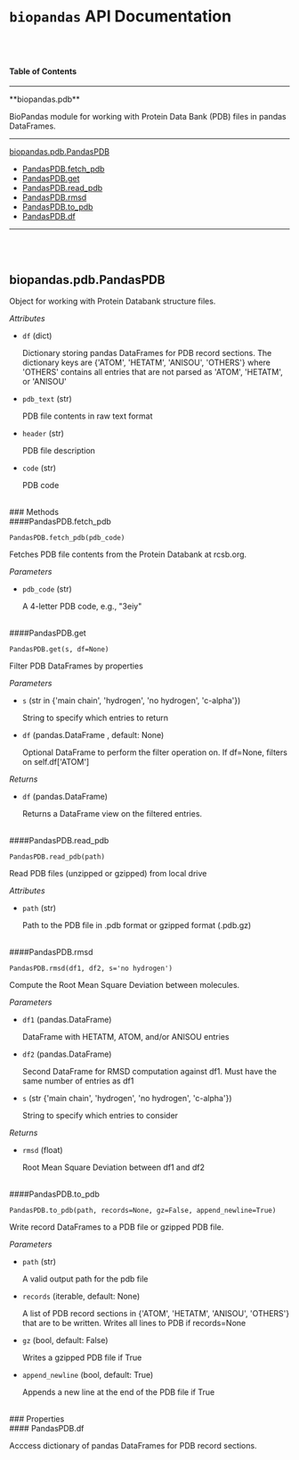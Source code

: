 # `biopandas` API Documentation

<br><br>
#### Table of Contents


<hr>
**biopandas.pdb**

BioPandas module for working with Protein Data Bank (PDB)
files in pandas DataFrames.<hr>

[biopandas.pdb.PandasPDB](#biopandaspdbpandaspdb)

* [PandasPDB.fetch_pdb](#pandaspdbfetch_pdb)
* [PandasPDB.get](#pandaspdbget)
* [PandasPDB.read_pdb](#pandaspdbread_pdb)
* [PandasPDB.rmsd](#pandaspdbrmsd)
* [PandasPDB.to_pdb](#pandaspdbto_pdb)
* [PandasPDB.df](#pandaspdbdf)


<hr><br><br>

## biopandas.pdb.PandasPDB

Object for working with Protein Databank structure files.

*Attributes*

* `df` (dict)

    Dictionary storing pandas DataFrames for PDB record sections.
    The dictionary keys are {'ATOM', 'HETATM', 'ANISOU', 'OTHERS'}
    where 'OTHERS' contains all entries that are not parsed as
    'ATOM', 'HETATM', or 'ANISOU'


* `pdb_text` (str)

    PDB file contents in raw text format


* `header` (str)

    PDB file description


* `code` (str)

    PDB code

<br>
### Methods

<br>
####PandasPDB.fetch_pdb

`PandasPDB.fetch_pdb(pdb_code)`

Fetches PDB file contents from the Protein Databank at rcsb.org.

*Parameters*

* `pdb_code` (str)

    A 4-letter PDB code, e.g., "3eiy"


<br>
####PandasPDB.get

`PandasPDB.get(s, df=None)`

Filter PDB DataFrames by properties

*Parameters*

* `s` (str  in {'main chain', 'hydrogen', 'no hydrogen', 'c-alpha'})

    String to specify which entries to return


* `df` (pandas.DataFrame , default: None)

    Optional DataFrame to perform the filter operation on.
    If df=None, filters on self.df['ATOM']

*Returns*

* `df` (pandas.DataFrame)

    Returns a DataFrame view on the filtered entries.


<br>
####PandasPDB.read_pdb

`PandasPDB.read_pdb(path)`

Read PDB files (unzipped or gzipped) from local drive

*Attributes*

* `path` (str)

    Path to the PDB file in .pdb format or gzipped format (.pdb.gz)


<br>
####PandasPDB.rmsd

`PandasPDB.rmsd(df1, df2, s='no hydrogen')`

Compute the Root Mean Square Deviation between molecules.

*Parameters*

* `df1` (pandas.DataFrame)

    DataFrame with HETATM, ATOM, and/or ANISOU entries


* `df2` (pandas.DataFrame)

    Second DataFrame for RMSD computation against df1. Must have the
    same number of entries as df1


* `s` (str {'main chain', 'hydrogen', 'no hydrogen', 'c-alpha'})

    String to specify which entries to consider

*Returns*

* `rmsd` (float)

    Root Mean Square Deviation between df1 and df2


<br>
####PandasPDB.to_pdb

`PandasPDB.to_pdb(path, records=None, gz=False, append_newline=True)`

Write record DataFrames to a PDB file or gzipped PDB file.

*Parameters*

* `path` (str)

    A valid output path for the pdb file


* `records` (iterable, default: None)

    A list of PDB record sections in
    {'ATOM', 'HETATM', 'ANISOU', 'OTHERS'} that are to be written.
    Writes all lines to PDB if records=None


* `gz` (bool, default: False)

    Writes a gzipped PDB file if True


* `append_newline` (bool, default: True)

    Appends a new line at the end of the PDB file if True


<br>
### Properties

<br>
#### PandasPDB.df

Acccess dictionary of pandas DataFrames for PDB record sections.

